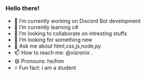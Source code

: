 ### Hello there!
- 🔭 I’m currently working on Discord Bot development
- 🌱 I’m currently learning c#
- 👯 I’m looking to collaborate on intresting stuffs
- 🤔 I’m looking for something new
- 💬 Ask me about html,css,js,node,py
- 📫 How to reach me: @vizronix .
- 😄 Pronouns: he/him
- ⚡ Fun fact: i am a student
